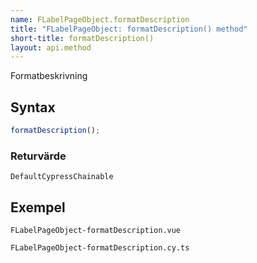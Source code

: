 ```yaml
---
name: FLabelPageObject.formatDescription
title: "FLabelPageObject: formatDescription() method"
short-title: formatDescription()
layout: api.method
---
```


Formatbeskrivning

## Syntax

```ts nocompile nolint
formatDescription();
```

### Returvärde

`DefaultCypressChainable`

## Exempel

```import static
FLabelPageObject-formatDescription.vue
```

```import
FLabelPageObject-formatDescription.cy.ts
```
